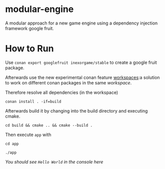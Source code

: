 # modular-engine
A modular approach for a new game engine using a dependency injection framework google fruit.

# How to Run

Use
`conan export googlefruit inexorgame/stable`
to create a google fruit package.

Afterwards use the new experimental conan feature [workspaces](https://docs.conan.io/en/latest/developing_packages/workspaces.html):a solution to work on different conan packages in the same *workspace*.

Therefore resolve all dependencies (in the workspace)

`conan install . -if=build`

Afterwards build it by changing into the build directory and executing cmake.


`cd build && cmake .. && cmake --build .`

Then execute `app` with

`cd app`

`./app`


*You should see `Hello World` in the console here*